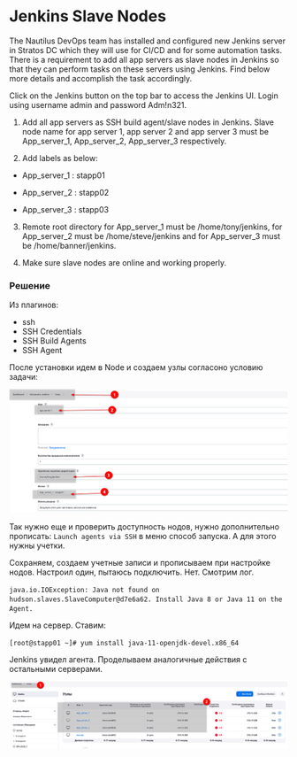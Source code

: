 # Jenkins Slave Nodes

The Nautilus DevOps team has installed and configured new Jenkins server in Stratos DC which they will use for CI/CD and for some automation tasks. There is a requirement to add all app servers as slave nodes in Jenkins so that they can perform tasks on these servers using Jenkins. Find below more details and accomplish the task accordingly.


Click on the Jenkins button on the top bar to access the Jenkins UI. Login using username admin and password Adm!n321.


1. Add all app servers as SSH build agent/slave nodes in Jenkins. Slave node name for app server 1, app server 2 and app server 3 must be App_server_1, App_server_2, App_server_3 respectively.


2. Add labels as below:


 - App_server_1 : stapp01

 - App_server_2 : stapp02

 - App_server_3 : stapp03


3. Remote root directory for App_server_1 must be /home/tony/jenkins, for App_server_2 must be /home/steve/jenkins and for App_server_3 must be /home/banner/jenkins.


4. Make sure slave nodes are online and working properly.


### Решение

Из плагинов:
- ssh
- SSH Credentials 
- SSH Build Agents 
- SSH Agent 

После установки идем в Node и создаем узлы согласоно условию задачи:

![](../Level_3/img/1_nodes.png)

Так нужно еще и проверить доступность нодов, нужно дополнительно прописать:
`Launch agents via SSH` в меню способ запуска. А для этого нужны учетки. 

Сохраняем, создаем учетные записи и прописываем при настройке нодов. Настроил один, пытаюсь подключить. Нет. Смотрим лог.

`java.io.IOException: Java not found on hudson.slaves.SlaveComputer@d7e6a62. Install Java 8 or Java 11 on the Agent.`

Идем на сервер. Ставим:

`[root@stapp01 ~]# yum install java-11-openjdk-devel.x86_64`

Jenkins увидел агента. Проделываем аналогичные действия с остальными серверами.

![](../Level_3/img/1_nodes_up.png)
